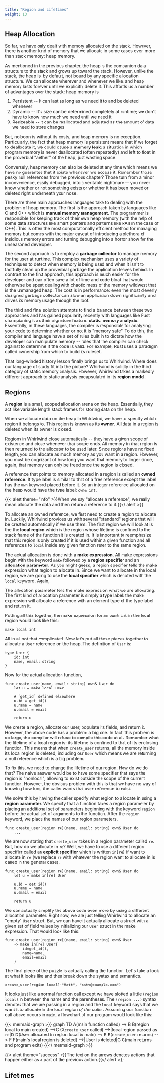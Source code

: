 ```yaml
---
title: "Region and Lifetimes"
weight: 13
---
```


## Heap Allocation

So far, we have only dealt with memory allocated on the stack.  However, there is another kind 
of memory that we allocate in some cases even more than stack memory: heap memory.  

As mentioned in the previous chapter, the heap is the companion data structure to the stack and
grows up toward the stack.  However, unlike the stack, the heap is, by default, not bound by
any specific allocation structure.  We can allocate wherever and whenever we like, and heap
memory lasts forever until we explicitly delete it.  This affords us a number of advantages over
the stack: heap memory is

1. Persistent -- It can last as long as we need it to and be deleted whenever
2. Dynamic -- It's size can be determined completely at runtime; we don't have to know how much we
need until we need it
3. Resizeable -- It can be reallocated and adjusted as the amount of data we need to store changes

But, no boon is without its costs, and heap memory is no exception.  Particularly, the fact that
heap memory is persistent means that if we forget to deallocate it, we could cause a **memory leak**:
a situation in which program memory is never deallocated (often repeatedly) and left to float in
the proverbial "aether" of the heap, just wasting space.  

Conversely, heap memory can also be deleted at any time which means we have no guarantee that it
exists whenever we access it.  Remember those pesky null references from the previous chapter?  Those
turn from a minor inconvenience, easily debugged, into a veritable nightmare -- you never know
whether or not something exists or whether it has been moved or deleted right underneath your nose.

There are three main approaches languages take to dealing with the problem of heap memory.  The
first is the approach taken by languages like C and C++ which is **manual memory management**.
The programmer is responsible for keeping track of their own heap memory (with the help of some
data structures like smart pointers and patterns like RAII in the case of C++).  This is often the
most computationally efficient method for managing memory but comes with the major caveat of
introducing a plethora of insidious memory errors and turning debugging into a horror show for
the unseasoned developer.

The second approach is to employ a **garbage collector** to manage memory for the user at runtime.
This complex mechanism uses a variety of techniques to detect when memory is being used and when it
isn't to tactfully clean up the proverbial garbage the application leaves behind.  In contrast to
the first approach, this approach is much easier for the developer and can often save a lot of time
and code bloat that would otherwise be spent dealing with chaotic mess of the memory wildwest that
is the unmanaged heap.  The cost is in performance: even the most cleverly designed garbage collector
can slow an application down significantly and drives its memory usage through the roof.  

The third and final solution attempts to find a balance between these two approaches and has gained
popularity recently with languages like Rust championing it as their signature feature: 
**static memory analysis**.  Essentially, in these languages, the compiler is responsible for analyzing
your code to determine whether or not it is "memory safe".  To do this, the compiler and language have
a set of rules built in to dictate how the developer can manipulate memory -- rules that the compiler
can check against to determine if the code is valid.  For example, Rust uses a paradigm called ownership
from which to build its ruleset.

That long-winded history lesson finally brings us to Whirlwind.  Where does our language of study fit
into the picture?  Whirlwind is solidly in the third category of static memory analysis.  However,
Whirlwind takes a markedly different approach to static analysis encapsulated in its **region model**.

## Regions

A **region** is a small, scoped allocation arena on the heap.  Essentially, they act like variable length
stack frames for storing data on the heap.  

When we allocate data on the heap in Whirlwind, we have to specify which region it belongs to.  This
region is known as its **owner**.  All data in a region is deleted when its owner is closed.  

Regions in Whirlwind close automatically -- they have a given scope of existence and close whenever that
scope ends.  All memory in that region is then returned to the allocator to be used later.  Since regions
have no fixed length, you can allocate as much memory as you want in a region.  However, you must be
cognizant of how long you want that memory to linger since, again, that memory can only be freed once the
region is closed.  

A reference that points to memory allocated in a region is called an **owned reference**.  It type label
is similar to that of a free reference except the label has the `own` keyword placed before it.  So an
integer reference allocated on the heap would have the type label: `own& int`.  

{{< alert theme="info" >}}When we say "allocate a reference", we really mean allocate the data and then
return a reference to it.{{</ alert >}}

To allocate an owned reference, we first need to create a region to allocate in.  Luckily, Whirlwind
provides us with several "standard" regions that will be created automatically if we use them.  The first region
we will look at is the the **local region** which is the region whose lifetime is confined to the stack frame of 
the function it is created in.  It is important to reemphasize that this region is only created if it is used
within a given function and all references to `local` inside any given function refer to the same region.

The actual allocation is done with a **make expression**.  All make expressions begin with the keyword `make`
followed by a **region specifier** and an **allocation parameter**.  As you might guess, a region specifier tells
the make expression what region to allocate in.  Since we want to allocate in the local region, we are going
to use the **local specifier** which is denoted with the `local` keyword.  Again,

The allocation parameter tells the make expression what we are allocating.  The first kind of allocation
parameter is simply a type label: the make expression will allocate a reference with an element type of the
type label and return it.

Putting all this together, the make expression for an `own& int` in the local region would look like this:

    make local int

All in all not that complicated.  Now let's put all these pieces together to allocate a `User` reference on the
heap.  The definition of `User` is:

    type User {
        id: int
        name, email: string
    }

Now for the actual allocation function,

    func create_user(name, email: string) own& User do
        let u = make local User

        # `get_id` defined elsewhere
        u.id = get_id()
        u.name = name
        u.email = email

        return u

We create a region, allocate our user, populate its fields, and return it.  However, the above code has a problem:
a big one.  In fact, this problem is so large, the compiler will refuse to compile this code at all.  Remember what
the lifetime of a local region is: its lifetime is confined to that of its enclosing function.  This means that when
`create_user` returns, all the memory inside its local region is deleted, including our `User` which means we are
returning a null reference which is a big problem.  

To fix this, we need to change the lifetime of our region.  How do we do that?  The naive answer would be to have
some specifier that says the region is "nonlocal", allowing to exist outside the scope of the current function.
However, the obvious problem with this is that we have no way of knowing how long the caller wants that `User` reference
to exist.  

We solve this by having the caller specify what region to allocate in using a **region parameter**.  We specify that
a function takes a region parameter by placing an additional set of parameters beginning with the keyword `region` before
the actual set of arguments to the function.  After the `region` keyword, we place the names of our region parameters.

    func create_user[region re](name, email: string) own& User do
        ...

We are now stating that `create_user` takes in a region parameter called `re`.  But, how do we allocate in `re`?  Well,
we have to use a different region specifier called an **explicit specifier** which is written `in[re]` if want to allocate
in `re` (we replace `re` with whatever the region want to allocate in is called in the general case).

    func create_user[region re](name, email: string) own& User do
        let u = make in[re] User

        u.id = get_id()
        u.name = name
        u.email = email

        return u

We can actually simplify the above code even more by using a different allocation parameter.  Right now, we are just telling
Whirlwind to allocate an "empty" `User` struct.  But, we can have it actually allocate a struct with a given set of field values
by initializing our `User` struct in the make expression.  That would look like this:

    func create_user[region re[(name, email: string) own& User
        -> make in[re] User{
            id=get_id(),
            name=name,
            email=email
        }

The final piece of the puzzle is actually calling the function.  Let's take a look at what it looks like and then break down
the syntax and semantics.

    create_user[region local]("Matt", "matt@example.com")

It looks just like a normal function call except we have slotted a little `(region local)` in between the name and the parentheses.
The `(region ...)` syntax denotes that we are passing in a region and the `local` keyword says that we want it to allocate in the local
region *of the caller*.  Assuming our function call above occurs in `main`, a flowchart of our program would look like this:

{{< mermaid-graph >}}
    graph TD
        A(main function called) --> B
        B(region local to main created) -->C
        C(`create_user` called) -->|local region passed as `re`|D
        D(User allocated in region local to main) --> E
        E(`create_user` returns) --> F
        F(main's local region is deleted) -->|User is deleted|G
        G(main returns and program exits)
{{</ mermaid-graph >}}

{{< alert theme="success" >}}The text on the arrows denotes actions that happen either as a part of the previous action.{{</ alert >}}

## Lifetimes

